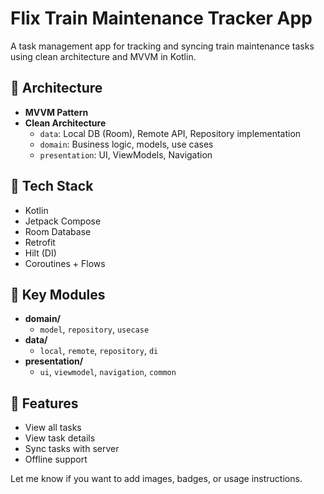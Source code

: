 # Flix Train Maintenance Tracker App

A task management app for tracking and syncing train maintenance tasks using clean architecture and MVVM in Kotlin.

## 🧱 Architecture

- **MVVM Pattern**
- **Clean Architecture**
    - `data`: Local DB (Room), Remote API, Repository implementation
    - `domain`: Business logic, models, use cases
    - `presentation`: UI, ViewModels, Navigation

## 🔧 Tech Stack

- Kotlin
- Jetpack Compose
- Room Database
- Retrofit
- Hilt (DI)
- Coroutines + Flows

## 📁 Key Modules

- **domain/**
    - `model`, `repository`, `usecase`
- **data/**
    - `local`, `remote`, `repository`, `di`
- **presentation/**
    - `ui`, `viewmodel`, `navigation`, `common`

## 🚀 Features

- View all tasks
- View task details
- Sync tasks with server
- Offline support

Let me know if you want to add images, badges, or usage instructions.